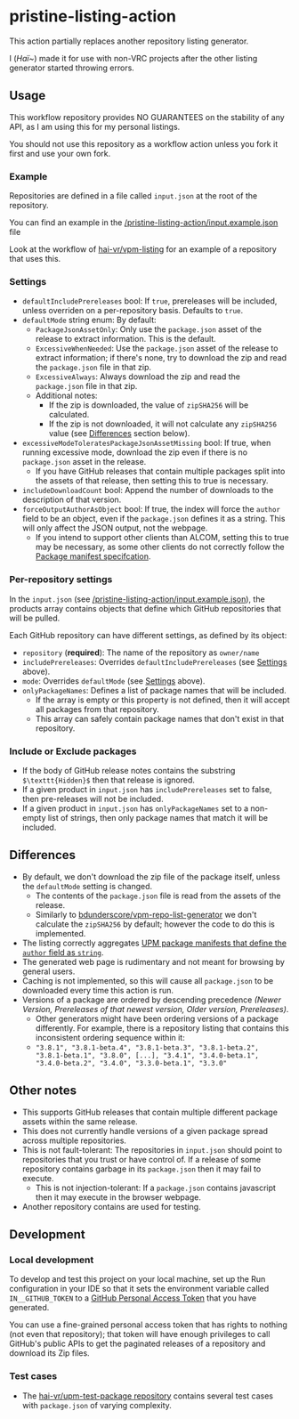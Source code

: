 ﻿pristine-listing-action
====

This action partially replaces another repository listing generator.

I (*Haï~*) made it for use with non-VRC projects after the other listing generator started throwing errors.

## Usage

This workflow repository provides NO GUARANTEES on the stability of any API, as I am using this for my personal listings.

You should not use this repository as a workflow action unless you fork it first and use your own fork.

### Example

Repositories are defined in a file called `input.json` at the root of the repository.

You can find an example in the [/pristine-listing-action/input.example.json](/pristine-listing-action/input.example.json) file

Look at the workflow of [hai-vr/vpm-listing](https://github.com/hai-vr/vpm-listing/blob/main/.github/workflows/build-listing.yml) for an example of a repository that uses this.

### Settings

- `defaultIncludePrereleases` bool: If `true`, prereleases will be included, unless overriden on a per-repository basis. Defaults to `true`.
- `defaultMode` string enum: By default:
  - `PackageJsonAssetOnly`: Only use the `package.json` asset of the release to extract information. This is the default.
  - `ExcessiveWhenNeeded`: Use the `package.json` asset of the release to extract information; if there's none, try to download the zip and read the `package.json` file in that zip.
  - `ExcessiveAlways`: Always download the zip and read the `package.json` file in that zip.
  - Additional notes:
    - If the zip is downloaded, the value of `zipSHA256` will be calculated.
    - If the zip is not downloaded, it will not calculate any `zipSHA256` value (see [Differences](#differences) section below).
- `excessiveModeToleratesPackageJsonAssetMissing` bool: If true, when running excessive mode, download the zip even if there is no `package.json` asset in the release.
  - If you have GitHub releases that contain multiple packages split into the assets of that release, then setting this to true is necessary.
- `includeDownloadCount` bool: Append the number of downloads to the description of that version.
- `forceOutputAuthorAsObject` bool: If true, the index will force the `author` field to be an object, even if the `package.json` defines it as a string. This will only affect the JSON output, not the webpage.
  - If you intend to support other clients than ALCOM, setting this to true may be necessary, as some other clients do not correctly follow the [Package manifest specifcation](https://docs.unity3d.com/Manual/upm-manifestPkg.html#:~:text=author,Object%20or%20string).

### Per-repository settings

In the `input.json` (see [/pristine-listing-action/input.example.json](/pristine-listing-action/input.example.json)), the products array contains objects that define which GitHub repositories that will be pulled.

Each GitHub repository can have different settings, as defined by its object:
- `repository` (**required**): The name of the repository as `owner/name`
- `includePrereleases`: Overrides `defaultIncludePrereleases` (see [Settings](#settings) above).
- `mode`: Overrides `defaultMode` (see [Settings](#settings) above).
- `onlyPackageNames`: Defines a list of package names that will be included.
  - If the array is empty or this property is not defined, then it will accept all packages from that repository.
  - This array can safely contain package names that don't exist in that repository.

### Include or Exclude packages

- If the body of GitHub release notes contains the substring `$\texttt{Hidden}$` then that release is ignored.
- If a given product in `input.json` has `includePrereleases` set to false, then pre-releases will not be included.
- If a given product in `input.json` has `onlyPackageNames` set to a non-empty list of strings, then only package names that match it will be included.

## Differences

- By default, we don't download the zip file of the package itself, unless the `defaultMode` setting is changed.
  - The contents of the `package.json` file is read from the assets of the release.
  - Similarly to [bdunderscore/vpm-repo-list-generator](https://github.com/bdunderscore/vpm-repo-list-generator)
    we don't calculate the `zipSHA256` by default; however the code to do this is implemented.
- The listing correctly aggregates [UPM package manifests that define the `author` field as `string`](https://docs.unity3d.com/Manual/upm-manifestPkg.html#:~:text=author,Object%20or%20string).
- The generated web page is rudimentary and not meant for browsing by general users.
- Caching is not implemented, so this will cause all `package.json` to be downloaded every time this action is run.
- Versions of a package are ordered by descending precedence *(Newer Version, Prereleases of that newest version, Older version, Prereleases)*.
  - Other generators might have been ordering versions of a package differently. For example, there is a repository listing that contains this inconsistent ordering sequence within it:
  - `"3.8.1", "3.8.1-beta.4", "3.8.1-beta.3", "3.8.1-beta.2", "3.8.1-beta.1", "3.8.0", [...], "3.4.1", "3.4.0-beta.1", "3.4.0-beta.2", "3.4.0", "3.3.0-beta.1", "3.3.0"`

## Other notes

- This supports GitHub releases that contain multiple different package assets within the same release.
- This does not currently handle versions of a given package spread across multiple repositories.
- This is not fault-tolerant: The repositories in `input.json` should point to repositories that you trust or have control of.
  If a release of some repository contains garbage in its `package.json` then it may fail to execute.
  - This is not injection-tolerant: If a `package.json` contains javascript then it may execute in the browser webpage.
- Another repository contains are used for testing.

## Development

### Local development

To develop and test this project on your local machine, set up the Run configuration in your IDE so that it sets the environment variable
called `IN__GITHUB_TOKEN` to a [GitHub Personal Access Token](https://docs.github.com/en/authentication/keeping-your-account-and-data-secure/managing-your-personal-access-tokens#creating-a-fine-grained-personal-access-token)
that you have generated.

You can use a fine-grained personal access token that has rights to nothing (not even that repository); that token will have enough
privileges to call GitHub's public APIs to get the paginated releases of a repository and download its Zip files.

### Test cases

- The [hai-vr/upm-test-package repository](https://github.com/hai-vr/upm-test-package/releases/tag/1.0.0) contains several test cases
  with `package.json` of varying complexity.
